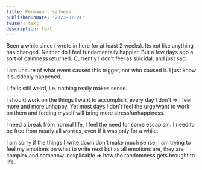 ```yaml
---
title: Permanent sadness
publishedOnDate: '2023-07-24'
teaser: text
description: text
---
```


Been a while since I wrote in here (or at least 2 weeks). Its not like anything has changed.
Neither do I feel fundamentally happier. But a few days ago a sort of calmness returned.
Currently I don't feel as suicidal, and just sad.

I am unsure of what event caused this trigger, nor who caused it. I just know it suddenly happened.

Life is still weird, i.e. nothing really makes sense.

I should work on the things I want to accomplish, every day I don't => I feel more and more unhappy.
Yet most days I don't feel the urge/want to work on them and forcing myself will bring more stress/unhappiness.

I need a break from normal life, I feel the need for some escapism. I need to be free from nearly all worries, even if it was only for a while.

I am sorry if the things I write down don't make much sense, I am trying to feel my emotions on what to write next but as all emotions are, they are complex and somehow inexplicable => how the randomness gets brought to life.
